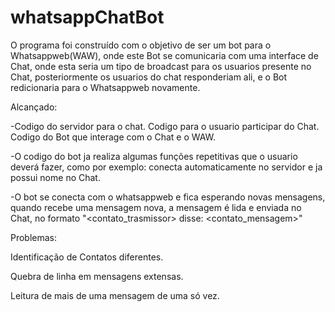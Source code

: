 # whatsappChatBot

O programa foi construído com o objetivo de ser um bot para o Whatsappweb(WAW), onde este Bot se comunicaria com uma interface de Chat, onde esta seria um tipo de broadcast para os usuarios presente no Chat, posteriormente os usuarios do chat responderiam ali, e o Bot redicionaria para o Whatsappweb novamente.

Alcançado:

  -Codigo do servidor para o chat. Codigo para o usuario participar do Chat. Codigo do Bot que interage com o Chat e o WAW.
  
  -O codigo do bot ja realiza algumas funções repetitivas que o usuario deverá fazer, como por exemplo: conecta automaticamente no servidor e ja possui nome no Chat.
  
  -O bot se conecta com o whatsappweb e fica esperando novas mensagens, quando recebe uma mensagem nova, a mensagem é lida e enviada no Chat, no formato "<contato_trasmissor> disse: <contato_mensagem>"
 

Problemas:

  Identificação de Contatos diferentes.
  
  Quebra de linha em mensagens extensas.
  
  Leitura de mais de uma mensagem de uma só vez.
  
